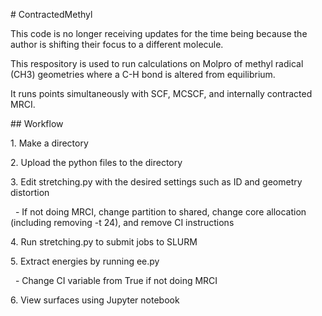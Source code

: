 \# ContractedMethyl

This code is no longer receiving updates for the time being because the author is shifting their focus to a different molecule.



This respository is used to run calculations on Molpro of methyl radical (CH3) geometries where a C-H bond is altered from equilibrium.

It runs points simultaneously with SCF, MCSCF, and internally contracted MRCI.



\## Workflow

1\. Make a directory

2\. Upload the python files to the directory

3\. Edit stretching.py with the desired settings such as ID and geometry distortion

&nbsp;  - If not doing MRCI, change partition to shared, change core allocation (including removing -t 24), and remove CI instructions

4\. Run stretching.py to submit jobs to SLURM

5\. Extract energies by running ee.py

&nbsp;  - Change CI variable from True if not doing MRCI

6\. View surfaces using Jupyter notebook


